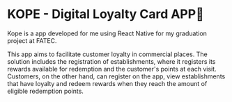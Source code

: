 # KOPE - Digital Loyalty Card APP📱

Kope is a app developed for me using React Native for my graduation project at FATEC.

This app aims to facilitate customer loyalty in commercial places. 
The solution includes the registration of establishments, where it registers its rewards available for redemption and the customer's points at each visit. 
Customers, on the other hand, can register on the app, 
view establishments that have loyalty and redeem rewards when they reach the amount of eligible redemption points.

